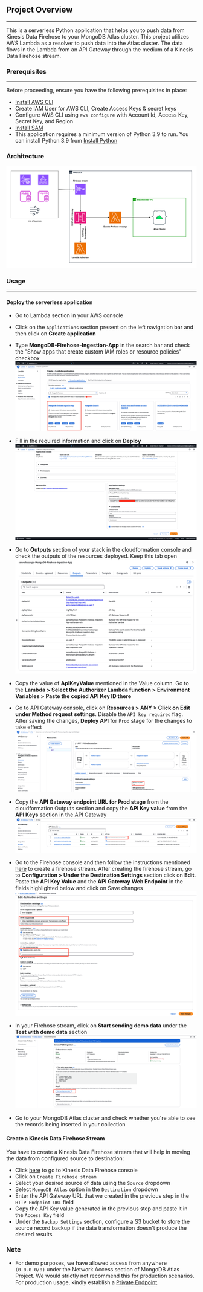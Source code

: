 ## Project Overview
---
This is a serverless Python application that helps you to push data from Kinesis Data Firehose to your MongoDB Atlas cluster. This project utilizes AWS Lambda as a resolver to push data into the Atlas cluster. The data flows in the Lambda from an API Gateway through the medium of a Kinesis Data Firehose stream.

### Prerequisites
---
Before proceeding, ensure you have the following prerequisites in place:
- [Install AWS CLI](https://docs.aws.amazon.com/cli/latest/userguide/getting-started-install.html)
- Create IAM User for AWS CLI, Create Access Keys & secret keys
- Configure AWS CLI using `aws configure` with Account Id, Access Key, Secret Key, and Region
- [Install SAM](https://docs.aws.amazon.com/serverless-application-model/latest/developerguide/install-sam-cli.html)
- This application requires a minimum version of Python 3.9 to run. You can install Python 3.9 from [Install Python](https://www.python.org/downloads/)

### Architecture

![Architecture-Diagram](/images/Firehose%20-%20Atlas%20-%20Ingestion.png)

### Usage 
---

#### Deploy the serverless application

- Go to Lambda section in your AWS console
- Click on the `Applications` section present on the left navigation bar and then click on **Create application**
- Type **MongoDB-Firehose-Ingestion-App** in the search bar and check the "Show apps that create custom IAM roles or resource policies" checkbox
![Create-App-search-bar](/images/Create-Application-Search.png)
- Fill in the required information and click on **Deploy**
![Deploy-App](/images/Deploy-App.png)
- Go to **Outputs** section of your stack in the cloudformation console and check the outputs of the resources deployed. Keep this tab open
![CF-stack-output](/images/CF-Stack-Output.png)
- Copy the value of **ApiKeyValue** mentioned in the Value column. Go to the **Lambda > Select the Authorizer Lambda function > Environment Variables > Paste the copied API Key ID there**
- Go to API Gateway console, click on **Resources > ANY > Click on Edit under Method request settings**. Disable the `API key required` flag. After saving the changes, **Deploy API** for `Prod` stage for the changes to take effect
![API-Key-required](/images/APi-Key-Reqd-Flag.png)
- Copy the **API Gateway endpoint URL for Prod stage** from the cloudformation Outputs section and copy the **API Key value** from the **API Keys** section in the API Gateway
![Copy-API-Key](/images/Copy-API-Key.png)

- Go to the Firehose console and then follow the instructions mentioned [here](#create-firehose-stream) to create a firehose stream. After creating the firehose stream, go to **Configuration > Under the Destination Settings** section click on **Edit**. Paste the **API Key Value** and the **API Gateway Web Endpoint** in the fields highlighted below and click on Save changes
![Firehose-Destination-Settings](/images/Firehose-Destination-Settings.png)
- In your Firehose stream, click on **Start sending demo data** under the **Test with demo data** section
![Test-with-demo-data](/images/Test-with-demo-data.png)
- Go to your MongoDB Atlas cluster and check whether you're able to see the records being inserted in your collection

<a name="create-firehose-stream"></a>
#### Create a Kinesis Data Firehose Stream
You have to create a Kinesis Data Firehose stream that will help in moving the data from configured source to destination:

- Click [here](https://us-east-1.console.aws.amazon.com/firehose/home?region=us-east-1#/streams) to go to Kinesis Data Firehose console
- Click on `Create Firehose stream`
- Select your desired source of data using the `Source` dropdown
- Select `MongoDB Atlas` option in the `Destination` dropdown
- Enter the API Gateway URL that we created in the previous step in the `HTTP Endpoint URL` field
- Copy the API Key value generated in the previous step and paste it in the `Access Key` field
- Under the `Backup Settings` section, configure a S3 bucket to store the source record backup if the data transformation doesn't produce the desired results

### Note
- For demo purposes, we have allowed access from anywhere `(0.0.0.0/0)` under the Network Access section of MongoDB Atlas Project. We would strictly not recommend this for production scenarios. For production usage, kindly establish a [Private Endpoint](https://www.mongodb.com/docs/atlas/security-cluster-private-endpoint/#follow-these-steps). 